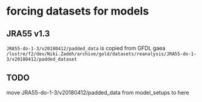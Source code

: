 # forcing datasets for models

## JRA55 v1.3
`JRA55-do-1-3/v20180412/padded_data` is copied from GFDL gaea `/lustre/f2/dev/Niki.Zadeh/archive/gold/datasets/reanalysis/JRA55-do-1-3/v20180412/padded_dataset`
## TODO
move JRA55-do-1-3/v20180412/padded_data from model_setups to here
